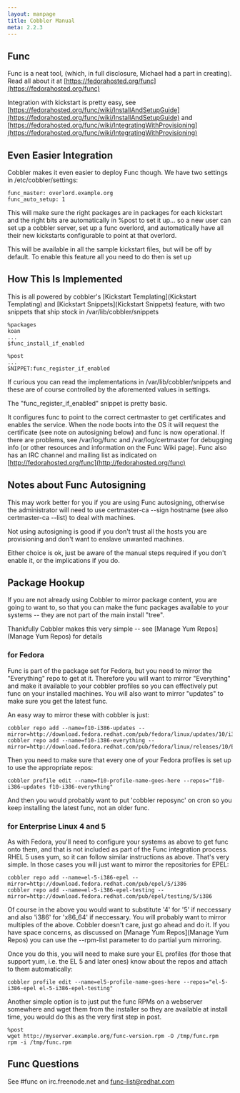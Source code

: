 ```yaml
---
layout: manpage
title: Cobbler Manual
meta: 2.2.3
---
```

## Func

Func is a neat tool, (which, in full disclosure, Michael had a part
in creating). Read all about it at
[https://fedorahosted.org/func](https://fedorahosted.org/func)

Integration with kickstart is pretty easy, see
[https://fedorahosted.org/func/wiki/InstallAndSetupGuide](https://fedorahosted.org/func/wiki/InstallAndSetupGuide)
and
[https://fedorahosted.org/func/wiki/IntegratingWithProvisioning](https://fedorahosted.org/func/wiki/IntegratingWithProvisioning)

## Even Easier Integration

Cobbler makes it even easier to deploy Func though. We have two
settings in /etc/cobbler/settings:

    func_master: overlord.example.org
    func_auto_setup: 1

This will make sure the right packages are in packages for each
kickstart and the right bits are automatically in %post to set it
up... so a new user can set up a cobbler server, set up a func
overlord, and automatically have all their new kickstarts
configurable to point at that overlord.

This will be available in all the sample kickstart files, but will
be off by default. To enable this feature all you need to do then
is set up

## How This Is Implemented

This is all powered by cobbler's
[Kickstart Templating](Kickstart Templating) and
[Kickstart Snippets](Kickstart Snippets) feature, with
two snippets that ship stock in /var/lib/cobbler/snippets

    %packages
    koan
    ...
    $func_install_if_enabled 

    %post
    ...
    SNIPPET:func_register_if_enabled

If curious you can read the implementations in
/var/lib/cobbler/snippets and these are of course controlled by the
aforemented values in settings.

The "func\_register\_if\_enabled" snippet is pretty basic.

It configures func to point to the correct certmaster to get
certificates and enables the service. When the node boots into the
OS it will request the certificate (see note on autosigning below)
and func is now operational. If there are problems, see
/var/log/func and /var/log/certmaster for debugging info (or other
resources and information on the Func Wiki page). Func also has an
IRC channel and mailing list as indicated on
[http://fedorahosted.org/func](http://fedorahosted.org/func)

## Notes about Func Autosigning

This may work better for you if you are using Func autosigning,
otherwise the administrator will need to use certmaster-ca --sign
hostname (see also certmaster-ca --list) to deal with machines.

Not using autosigning is good if you don't trust all the hosts you
are provisioning and don't want to enslave unwanted machines.

Either choice is ok, just be aware of the manual steps required if
you don't enable it, or the implications if you do.

## Package Hookup

If you are not already using Cobbler to mirror package content, you
are going to want to, so that you can make the func packages
available to your systems -- they are not part of the main install
"tree".

Thankfully Cobbler makes this very simple -- see
[Manage Yum Repos](Manage Yum Repos) for details

### for Fedora

Func is part of the package set for Fedora, but you need to mirror
the "Everything" repo to get at it. Therefore you will want to
mirror "Everything" and make it available to your cobbler profiles
so you can effectively put func on your installed machines. You
will also want to mirror "updates" to make sure you get the latest
func.

An easy way to mirror these with cobbler is just:

    cobbler repo add --name=f10-i386-updates --mirror=http://download.fedora.redhat.com/pub/fedora/linux/updates/10/i386/
    cobbler repo add --name=f10-i386-everything --mirror=http://download.fedora.redhat.com/pub/fedora/linux/releases/10/Everything/i386/os/Packages/

Then you need to make sure that every one of your Fedora profiles
is set up to use the appropriate repos:

    cobbler profile edit --name=f10-profile-name-goes-here --repos="f10-i386-updates f10-i386-everything"

And then you would probably want to put 'cobbler reposync' on cron
so you keep installing the latest func, not an older func.

### for Enterprise Linux 4 and 5

As with Fedora, you'll need to configure your systems as above to
get func onto them, and that is not included as part of the Func
integration process. RHEL 5 uses yum, so it can follow similar
instructions as above. That's very simple. In those cases you will
just want to mirror the repositories for EPEL:

    cobbler repo add --name=el-5-i386-epel --mirror=http://download.fedora.redhat.com/pub/epel/5/i386
    cobbler repo add --name=el-5-i386-epel-testing --mirror=http://download.fedora.redhat.com/pub/epel/testing/5/i386 

Of course in the above you would want to substitute '4' for '5' if
neccessary and also 'i386' for 'x86\_64' if neccessary. You will
probably want to mirror multiples of the above. Cobbler doesn't
care, just go ahead and do it. If you have space concerns, as
discussed on [Manage Yum Repos](Manage Yum Repos) you can
use the --rpm-list parameter to do partial yum mirroring.

Once you do this, you will need to make sure your EL profiles (for
those that support yum, i.e. the EL 5 and later ones) know about
the repos and attach to them automatically:

    cobbler profile edit --name=el5-profile-name-goes-here --repos="el-5-i386-epel el-5-i386-epel-testing"

Another simple option is to just put the func RPMs on a webserver
somewhere and wget them from the installer so they are available at
install time, you would do this as the very first step in post.

    %post
    wget http://myserver.example.org/func-version.rpm -O /tmp/func.rpm
    rpm -i /tmp/func.rpm 

## Func Questions

See \#func on irc.freenode.net and func-list@redhat.com

